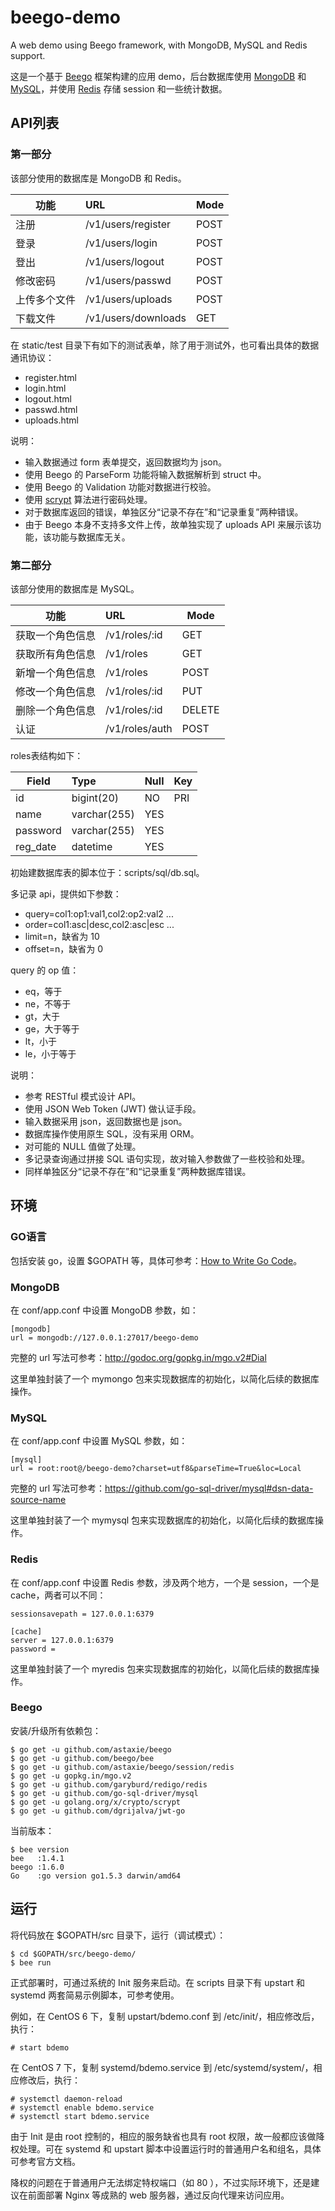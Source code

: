# beego-demo

A web demo using Beego framework, with MongoDB, MySQL and Redis support.

这是一个基于 [Beego](http://beego.me) 框架构建的应用 demo，后台数据库使用 [MongoDB](http://www.mongodb.org) 和 [MySQL](http://www.mysql.com)，并使用 [Redis](http://redis.io) 存储 session 和一些统计数据。

## API列表

### 第一部分

该部分使用的数据库是 MongoDB 和 Redis。

| 功能 | URL | Mode |
|------|:-----|------|
| 注册 | /v1/users/register | POST |
| 登录 | /v1/users/login    | POST |
| 登出    | /v1/users/logout   | POST |
| 修改密码   | /v1/users/passwd   | POST |
| 上传多个文件 | /v1/users/uploads   | POST |
| 下载文件 | /v1/users/downloads   | GET |

在 static/test 目录下有如下的测试表单，除了用于测试外，也可看出具体的数据通讯协议：

* register.html
* login.html
* logout.html
* passwd.html
* uploads.html

说明：

* 输入数据通过 form 表单提交，返回数据均为 json。
* 使用 Beego 的 ParseForm 功能将输入数据解析到 struct 中。
* 使用 Beego 的 Validation 功能对数据进行校验。
* 使用 [scrypt](https://godoc.org/golang.org/x/crypto/scrypt) 算法进行密码处理。
* 对于数据库返回的错误，单独区分“记录不存在”和“记录重复”两种错误。
* 由于 Beego 本身不支持多文件上传，故单独实现了 uploads API 来展示该功能，该功能与数据库无关。

### 第二部分

该部分使用的数据库是 MySQL。

| 功能 | URL | Mode |
|------|:-----|------|
| 获取一个角色信息 | /v1/roles/:id  | GET    |
| 获取所有角色信息 | /v1/roles      | GET    |
| 新增一个角色信息 | /v1/roles      | POST   |
| 修改一个角色信息 | /v1/roles/:id  | PUT    |
| 删除一个角色信息 | /v1/roles/:id  | DELETE |
| 认证           | /v1/roles/auth | POST |

roles表结构如下：

| Field    | Type         | Null | Key |
|----------|:-------------|------|-----|
| id       | bigint(20)   | NO   | PRI |
| name     | varchar(255) | YES  |
| password | varchar(255) | YES  |
| reg_date | datetime     | YES  |

初始建数据库表的脚本位于：scripts/sql/db.sql。

多记录 api，提供如下参数：

* query=col1:op1:val1,col2:op2:val2 ...
* order=col1:asc|desc,col2:asc|esc ...
* limit=n，缺省为 10
* offset=n，缺省为 0

query 的 op 值：

* eq，等于
* ne，不等于
* gt，大于
* ge，大于等于
* lt，小于
* le，小于等于

说明：

* 参考 RESTful 模式设计 API。
* 使用 JSON Web Token (JWT) 做认证手段。
* 输入数据采用 json，返回数据也是 json。
* 数据库操作使用原生 SQL，没有采用 ORM。
* 对可能的 NULL 值做了处理。
* 多记录查询通过拼接 SQL 语句实现，故对输入参数做了一些校验和处理。
* 同样单独区分“记录不存在”和“记录重复”两种数据库错误。

## 环境

### GO语言

包括安装 go，设置 $GOPATH 等，具体可参考：[How to Write Go Code](http://golang.org/doc/code.html)。

### MongoDB

在 conf/app.conf 中设置 MongoDB 参数，如：

```
[mongodb]
url = mongodb://127.0.0.1:27017/beego-demo
```

完整的 url 写法可参考：http://godoc.org/gopkg.in/mgo.v2#Dial

这里单独封装了一个 mymongo 包来实现数据库的初始化，以简化后续的数据库操作。

### MySQL

在 conf/app.conf 中设置 MySQL 参数，如：

```
[mysql]
url = root:root@/beego-demo?charset=utf8&parseTime=True&loc=Local
```

完整的 url 写法可参考：https://github.com/go-sql-driver/mysql#dsn-data-source-name

这里单独封装了一个 mymysql 包来实现数据库的初始化，以简化后续的数据库操作。

### Redis

在 conf/app.conf 中设置 Redis 参数，涉及两个地方，一个是 session，一个是 cache，两者可以不同：

```
sessionsavepath = 127.0.0.1:6379

[cache]
server = 127.0.0.1:6379
password =
```
这里单独封装了一个 myredis 包来实现数据库的初始化，以简化后续的数据库操作。

### Beego

安装/升级所有依赖包：

```
$ go get -u github.com/astaxie/beego
$ go get -u github.com/beego/bee
$ go get -u github.com/astaxie/beego/session/redis
$ go get -u gopkg.in/mgo.v2
$ go get -u github.com/garyburd/redigo/redis
$ go get -u github.com/go-sql-driver/mysql
$ go get -u golang.org/x/crypto/scrypt
$ go get -u github.com/dgrijalva/jwt-go
```

当前版本：

```
$ bee version
bee   :1.4.1
beego :1.6.0
Go    :go version go1.5.3 darwin/amd64
```

## 运行

将代码放在 $GOPATH/src 目录下，运行（调试模式）：

```
$ cd $GOPATH/src/beego-demo/
$ bee run
```

正式部署时，可通过系统的 Init 服务来启动。在 scripts 目录下有 upstart 和 systemd 两套简易示例脚本，可参考使用。

例如，在 CentOS 6 下，复制 upstart/bdemo.conf 到 /etc/init/，相应修改后，执行：

```
# start bdemo
```

在 CentOS 7 下，复制 systemd/bdemo.service 到 /etc/systemd/system/，相应修改后，执行：

```
# systemctl daemon-reload
# systemctl enable bdemo.service
# systemctl start bdemo.service
```

由于 Init 是由 root 控制的，相应的服务缺省也具有 root 权限，故一般都应该做降权处理。可在 systemd 和 upstart 脚本中设置运行时的普通用户名和组名，具体可参考官方文档。

降权的问题在于普通用户无法绑定特权端口（如 80 ），不过实际环境下，还是建议在前面部署 Nginx 等成熟的 web 服务器，通过反向代理来访问应用。
